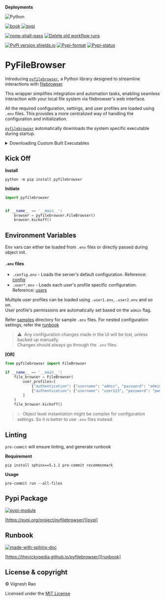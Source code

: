 **Deployments**

![Python](https://img.shields.io/badge/python-3.11%20%7C%203.12-blue)

[![book][gha_pages_badge]][gha_pages]
[![pypi][gha_pypi_badge]][gha_pypi]

[![none-shall-pass][gha_none_shall_pass_badge]][gha_none_shall_pass]
[![Delete old workflow runs][gha_cleanup_workflows_badge]][gha_cleanup_workflows]

[![PyPI version shields.io](https://img.shields.io/pypi/v/pyfilebrowser)][pypi]
[![Pypi-format](https://img.shields.io/pypi/format/pyfilebrowser)](https://pypi.org/project/pyfilebrowser/#files)
[![Pypi-status](https://img.shields.io/pypi/status/pyfilebrowser)][pypi]

# PyFileBrowser
Introducing [`pyfilebrowser`][repo], a Python library designed to streamline interactions with [filebrowser][home]<br>

This wrapper simplifies integration and automation tasks, enabling seamless interaction with your local file system via
filebrowser's web interface.

All the required configuration, settings, and user profiles are loaded using `.env` files. This provides a more centralized
way of handling the configuration and initialization.

[`pyfilebrowser`][repo] automatically downloads the system specific executable during startup.

<details>
<summary>Downloading Custom Built Executables</summary>

Additionally, custom GitHub sources can be configured by specifying the environment variables, `GIT_OWNER` and `GIT_REPO`,
provided that the executables are uploaded to releases as assets, and follows the naming convention below.

> **asset naming convention:** `${operating system}-{architecture}-filebrowser-{extension}`<br>
> **example:** `darwin-amd64-filebrowser.tar.gz`

</details>

## Kick Off
**Install**
```shell
python -m pip install pyfilebrowser
```

**Initiate**
```python
import pyfilebrowser


if __name__ == '__main__':
    browser = pyfilebrowser.FileBrowser()
    browser.kickoff()
```

## Environment Variables
Env vars can either be loaded from `.env` files or directly passed during object init.

#### `.env` files

- `.config.env` - Loads the server's default configuration. Reference: [config]
- `.user*.env` - Loads each user's profile specific configuration. Reference: [users]

Multiple user profiles can be loaded using `.user1.env`, `.user2.env` and so on.<br>
User profile's permissions are automatically set based on the `admin` flag.

Refer [samples] directory for sample `.env` files. For nested configuration settings, refer the [runbook]

> :warning:&nbsp;&nbsp;Any configuration changes made in the UI will be lost, unless backed up manually.<br>
Changes should always go through the `.env` files.

**[OR]**

```python
from pyfilebrowser import FileBrowser

if __name__ == '__main__':
    file_browser = FileBrowser(
        user_profiles=[
            {"authentication": {"username": "admin", "password": "admin", "admin": True}},
            {"authentication": {"username": "user123", "password": "pwd456", "admin": False}}
        ]
    )
    file_browser.kickoff()
```

> :bulb:&nbsp;&nbsp;Object level instantiation might be complex for configuration settings. So it is better to use `.env` files instead.

## Linting
`pre-commit` will ensure linting, and generate runbook

**Requirement**
```shell
pip install sphinx==5.1.1 pre-commit recommonmark
```

**Usage**
```shell
pre-commit run --all-files
```

## Pypi Package
[![pypi-module](https://img.shields.io/badge/Software%20Repository-pypi-1f425f.svg)][pypi-repo]

[https://pypi.org/project/pyfilebrowser/][pypi]

## Runbook
[![made-with-sphinx-doc](https://img.shields.io/badge/Code%20Docs-Sphinx-1f425f.svg)][sphinx]

[https://thevickypedia.github.io/pyfilebrowser/][runbook]

## License & copyright

&copy; Vignesh Rao

Licensed under the [MIT License][license]

[repo]: https://github.com/thevickypedia/pyfilebrowser
[samples]: https://github.com/thevickypedia/pyfilebrowser/tree/main/samples
[license]: https://github.com/thevickypedia/pyfilebrowser/blob/main/LICENSE
[config]: https://filebrowser.org/cli/filebrowser-config-set
[users]: https://filebrowser.org/cli/filebrowser-users-add
[home]: https://filebrowser.org/
[pypi]: https://pypi.org/project/pyfilebrowser
[pypi-repo]: https://packaging.python.org/tutorials/packaging-projects/
[sphinx]: https://www.sphinx-doc.org/en/master/man/sphinx-autogen.html
[runbook]: https://thevickypedia.github.io/pyfilebrowser/
[gha_pages]: https://github.com/thevickypedia/pyfilebrowser/actions/workflows/pages/pages-build-deployment
[gha_pages_badge]: https://github.com/thevickypedia/pyfilebrowser/actions/workflows/pages/pages-build-deployment/badge.svg
[gha_pypi]: https://github.com/thevickypedia/pyfilebrowser/actions/workflows/python-publish.yml
[gha_pypi_badge]: https://github.com/thevickypedia/pyfilebrowser/actions/workflows/python-publish.yml/badge.svg
[gha_none_shall_pass]: https://github.com/thevickypedia/pyfilebrowser/actions/workflows/markdown.yml
[gha_none_shall_pass_badge]: https://github.com/thevickypedia/pyfilebrowser/actions/workflows/markdown.yml/badge.svg
[gha_cleanup_workflows]: https://github.com/thevickypedia/pyfilebrowser/actions/workflows/cleanup.yml
[gha_cleanup_workflows_badge]: https://github.com/thevickypedia/pyfilebrowser/actions/workflows/cleanup.yml/badge.svg
